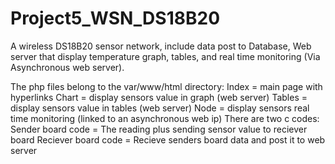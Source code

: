 # Project5_WSN_DS18B20
A wireless DS18B20 sensor network, include data post to Database, Web server that display temperature graph, tables, and real time monitoring (Via Asynchronous web server).

The php files belong to the var/www/html directory:
Index = main page with hyperlinks 
Chart = display sensors value in graph (web server)
Tables = display sensors value in tables (web server)
Node = display sensors real time monitoring (linked to an asynchronous web ip)
There are two c codes: 
Sender board code = The reading plus sending sensor value to reciever board
Reciever board code = Recieve senders board data and post it to web server
